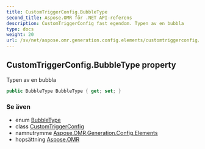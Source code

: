 ```yaml
---
title: CustomTriggerConfig.BubbleType
second_title: Aspose.OMR för .NET API-referens
description: CustomTriggerConfig fast egendom. Typen av en bubbla
type: docs
weight: 20
url: /sv/net/aspose.omr.generation.config.elements/customtriggerconfig/bubbletype/
---
```

## CustomTriggerConfig.BubbleType property

Typen av en bubbla

```csharp
public BubbleType BubbleType { get; set; }
```

### Se även

* enum [BubbleType](../../../aspose.omr.generation.config.enums/bubbletype/)
* class [CustomTriggerConfig](../)
* namnutrymme [Aspose.OMR.Generation.Config.Elements](../../customtriggerconfig/)
* hopsättning [Aspose.OMR](../../../)


